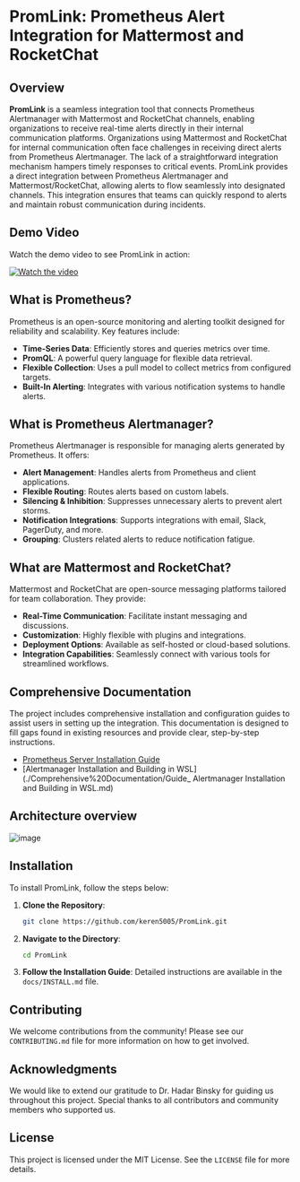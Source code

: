 
# PromLink:  Prometheus Alert Integration for Mattermost and RocketChat

## Overview

**PromLink** is a seamless integration tool that connects Prometheus Alertmanager with Mattermost and RocketChat channels, enabling organizations to receive real-time alerts directly in their internal communication platforms. Organizations using Mattermost and RocketChat for internal communication often face challenges in receiving direct alerts from Prometheus Alertmanager. The lack of a straightforward integration mechanism hampers timely responses to critical events. PromLink provides a direct integration between Prometheus Alertmanager and Mattermost/RocketChat, allowing alerts to flow seamlessly into designated channels. This integration ensures that teams can quickly respond to alerts and maintain robust communication during incidents.

## Demo Video

Watch the demo video to see PromLink in action:

[![Watch the video](updated_video_thumbnail.png)](https://www.youtube.com/watch?v=BpbbXHgIpM0)


## What is Prometheus?

Prometheus is an open-source monitoring and alerting toolkit designed for reliability and scalability. Key features include:

- **Time-Series Data**: Efficiently stores and queries metrics over time.
- **PromQL**: A powerful query language for flexible data retrieval.
- **Flexible Collection**: Uses a pull model to collect metrics from configured targets.
- **Built-In Alerting**: Integrates with various notification systems to handle alerts.

## What is Prometheus Alertmanager?

Prometheus Alertmanager is responsible for managing alerts generated by Prometheus. It offers:

- **Alert Management**: Handles alerts from Prometheus and client applications.
- **Flexible Routing**: Routes alerts based on custom labels.
- **Silencing & Inhibition**: Suppresses unnecessary alerts to prevent alert storms.
- **Notification Integrations**: Supports integrations with email, Slack, PagerDuty, and more.
- **Grouping**: Clusters related alerts to reduce notification fatigue.

## What are Mattermost and RocketChat?

Mattermost and RocketChat are open-source messaging platforms tailored for team collaboration. They provide:

- **Real-Time Communication**: Facilitate instant messaging and discussions.
- **Customization**: Highly flexible with plugins and integrations.
- **Deployment Options**: Available as self-hosted or cloud-based solutions.
- **Integration Capabilities**: Seamlessly connect with various tools for streamlined workflows.

## Comprehensive Documentation

The project includes comprehensive installation and configuration guides to assist users in setting up the integration. This documentation is designed to fill gaps found in existing resources and provide clear, step-by-step instructions.

- [Prometheus Server Installation Guide](./Comprehensive%20Documentation/Prometheus_Server_Installation_Guide.md)
- [Alertmanager Installation and Building in WSL](./Comprehensive%20Documentation/Guide_ Alertmanager Installation and Building in WSL.md)



## Architecture overview

![image](https://github.com/user-attachments/assets/66b8c63b-b250-4b9a-b4d9-2a74374bc62e)

## Installation

To install PromLink, follow the steps below:

1. **Clone the Repository**:
   ```bash
   git clone https://github.com/keren5005/PromLink.git
   ```

2. **Navigate to the Directory**:
   ```bash
   cd PromLink
   ```

3. **Follow the Installation Guide**: Detailed instructions are available in the `docs/INSTALL.md` file.

## Contributing

We welcome contributions from the community! Please see our `CONTRIBUTING.md` file for more information on how to get involved.

## Acknowledgments

We would like to extend our gratitude to Dr. Hadar Binsky for guiding us throughout this project. Special thanks to all contributors and community members who supported us.

## License

This project is licensed under the MIT License. See the `LICENSE` file for more details.
